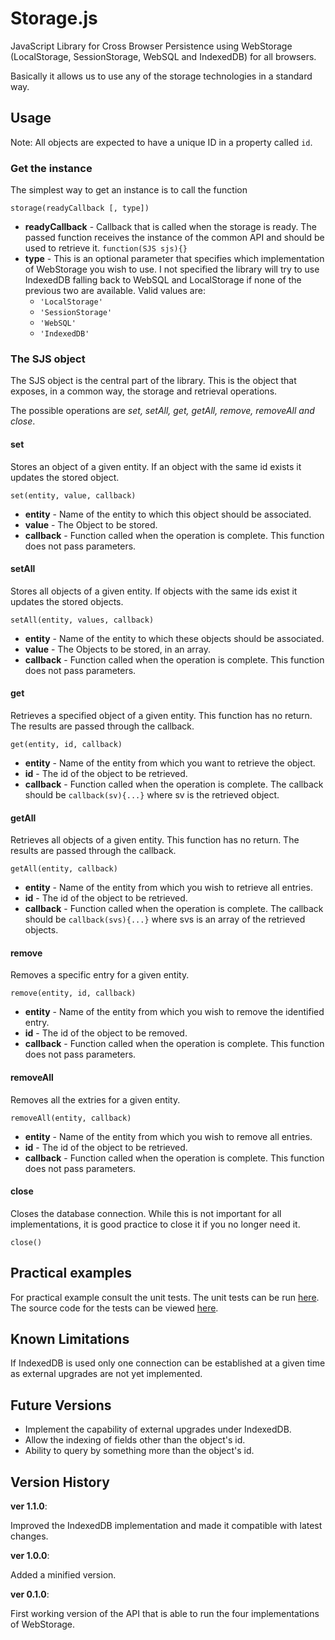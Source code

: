 # Storage.js

JavaScript Library for Cross Browser Persistence using WebStorage (LocalStorage, SessionStorage, WebSQL and IndexedDB) for all browsers.

Basically it allows us to use any of the storage technologies in a standard way.

## Usage

Note: All objects are expected to have a unique ID in a property called ```id```.

### Get the instance
The simplest way to get an instance is to call the function 

```
storage(readyCallback [, type])
```

* <b>readyCallback</b> - Callback that is called when the storage is ready. The passed function receives the instance of the common API and should be used to retrieve it. <code>function(SJS sjs){}</code>
* <b>type</b> - This is an optional parameter that specifies which implementation of WebStorage you wish to use. I not specified the library will try to use IndexedDB falling back to WebSQL and LocalStorage if none of the previous two are available. Valid values are:
    * <code>'LocalStorage'</code>
    * <code>'SessionStorage'</code>
    * <code>'WebSQL'</code>
    * <code>'IndexedDB'</code>

### The SJS object
The SJS object is the central part of the library. This is the object that exposes, in a common way, the storage and retrieval operations.

The possible operations are <i>set, setAll, get, getAll, remove, removeAll and close</i>.

#### set
Stores an object of a given entity. If an object with the same id exists it updates the stored object.

```
set(entity, value, callback)
```

* <b>entity</b> - Name of the entity to which this object should be associated.
* <b>value</b> - The Object to be stored.
* <b>callback</b> - Function called when the operation is complete. This function does not pass parameters.

#### setAll
Stores all objects of a given entity. If objects with the same ids exist it updates the stored objects.

```
setAll(entity, values, callback)
```

* <b>entity</b> - Name of the entity to which these objects should be associated.
* <b>value</b> - The Objects to be stored, in an array.
* <b>callback</b> - Function called when the operation is complete. This function does not pass parameters.

#### get
Retrieves a specified object of a given entity. This function has no return. The results are passed through the callback.

```
get(entity, id, callback)
```

* <b>entity</b> - Name of the entity from which you want to retrieve the object.
* <b>id</b> - The id of the object to be retrieved.
* <b>callback</b> - Function called when the operation is complete. The callback should be ```callback(sv){...}``` where sv is the retrieved object.

#### getAll
Retrieves all objects of a given entity. This function has no return. The results are passed through the callback.

```
getAll(entity, callback)
```

* <b>entity</b> - Name of the entity from which you wish to retrieve all entries.
* <b>id</b> - The id of the object to be retrieved.
* <b>callback</b> - Function called when the operation is complete. The callback should be ```callback(svs){...}``` where svs is an array of the retrieved objects.

#### remove

Removes a specific entry for a given entity.

```
remove(entity, id, callback)
```

* <b>entity</b> - Name of the entity from which you wish to remove the identified entry.
* <b>id</b> - The id of the object to be removed.
* <b>callback</b> - Function called when the operation is complete. This function does not pass parameters.

#### removeAll
Removes all the extries for a given entity.

```
removeAll(entity, callback)
```

* <b>entity</b> - Name of the entity from which you wish to remove all entries.
* <b>id</b> - The id of the object to be retrieved.
* <b>callback</b> - Function called when the operation is complete. This function does not pass parameters.

#### close
Closes the database connection. While this is not important for all implementations, it is good practice to close it if you no longer need it.

```
close()
```

## Practical examples
For practical example consult the unit tests. The unit tests can be run <a href="https://lcavadas.github.com/Storage.js/">here</a>. The source code for the tests can be viewed <a href="https://github.com/lcavadas/Storage.js/blob/master/qunit/storage.test.js">here</a>.

## Known Limitations
If IndexedDB is used only one connection can be established at a given time as external upgrades are not yet implemented.

## Future Versions
* Implement the capability of external upgrades under IndexedDB.
* Allow the indexing of fields other than the object's id.
* Ability to query by something more than the object's id.

## Version History
<b>ver 1.1.0</b>:
<p>Improved the IndexedDB implementation and made it compatible with latest changes.</p>

<b>ver 1.0.0</b>:
<p>Added a minified version.</p>

<b>ver 0.1.0</b>:
<p>First working version of the API that is able to run the four implementations of WebStorage.</p>
